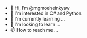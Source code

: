 - 👋 Hi, I’m @mgmoeheinkyaw
- 👀 I’m interested in C# and Python.
- 🌱 I’m currently learning ...
- 💞️ I’m looking to learn ...
- 📫 How to reach me ...

<!---
mgmoeheinkyaw/mgmoeheinkyaw is a ✨ special ✨ repository because its `README.md` (this file) appears on your GitHub profile.
You can click the Preview link to take a look at your changes.
--->
